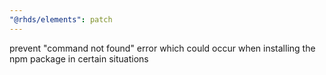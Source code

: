 ```yaml
---
"@rhds/elements": patch
---
```


prevent "command not found" error which could occur when installing the npm 
package in certain situations
